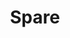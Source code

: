 ---
title: Spare
description: A fun new project project that connects people in need of clothing and other essentials with people in the community who have things to spare. It's kind of like one on one Goodwill. The main objective is to foster interactions between the housed and unhoused. The donation is the mechanism for building these connections throughout our community.
image: /assets/images/projects/spare.png
alt: "'a logo that reads what can you spare'"
links:
  - name: Github
    url: 'https://github.com/hackforla/spare'
  - name: Site
    url: 'http://whatcanyouspare.org'
looking: Front-end development, Back-end development, Product Management, and Marketing.
location: Santa Monica
partner: Hope of the Valley and hopefully others in the near future.
status: On Hold
---